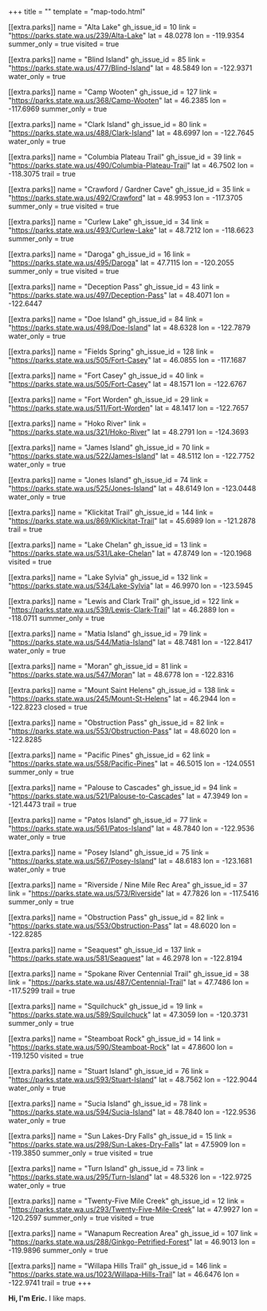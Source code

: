 +++
title = ""
template = "map-todo.html"

[[extra.parks]]
name = "Alta Lake"
gh_issue_id = 10
link = "https://parks.state.wa.us/239/Alta-Lake"
lat = 48.0278
lon = -119.9354
summer_only = true
visited = true

[[extra.parks]]
name = "Blind Island"
gh_issue_id = 85
link = "https://parks.state.wa.us/477/Blind-Island"
lat = 48.5849
lon = -122.9371
water_only = true

[[extra.parks]]
name = "Camp Wooten"
gh_issue_id = 127
link = "https://parks.state.wa.us/368/Camp-Wooten"
lat = 46.2385
lon = -117.6969
summer_only = true

[[extra.parks]]
name = "Clark Island"
gh_issue_id = 80
link = "https://parks.state.wa.us/488/Clark-Island"
lat = 48.6997
lon = -122.7645
water_only = true

[[extra.parks]]
name = "Columbia Plateau Trail"
gh_issue_id = 39
link = "https://parks.state.wa.us/490/Columbia-Plateau-Trail"
lat = 46.7502
lon = -118.3075
trail = true

[[extra.parks]]
name = "Crawford / Gardner Cave"
gh_issue_id = 35
link = "https://parks.state.wa.us/492/Crawford"
lat = 48.9953
lon = -117.3705
summer_only = true
visited = true

[[extra.parks]]
name = "Curlew Lake"
gh_issue_id = 34
link = "https://parks.state.wa.us/493/Curlew-Lake"
lat = 48.7212
lon = -118.6623
summer_only = true

[[extra.parks]]
name = "Daroga"
gh_issue_id = 16
link = "https://parks.state.wa.us/495/Daroga"
lat = 47.7115
lon = -120.2055
summer_only = true
visited = true

[[extra.parks]]
name = "Deception Pass"
gh_issue_id = 43
link = "https://parks.state.wa.us/497/Deception-Pass"
lat = 48.4071
lon = -122.6447

[[extra.parks]]
name = "Doe Island"
gh_issue_id = 84
link = "https://parks.state.wa.us/498/Doe-Island"
lat = 48.6328
lon = -122.7879
water_only = true

[[extra.parks]]
name = "Fields Spring"
gh_issue_id = 128
link = "https://parks.state.wa.us/505/Fort-Casey"
lat = 46.0855
lon = -117.1687

[[extra.parks]]
name = "Fort Casey"
gh_issue_id = 40
link = "https://parks.state.wa.us/505/Fort-Casey"
lat = 48.1571
lon = -122.6767

[[extra.parks]]
name = "Fort Worden"
gh_issue_id = 29
link = "https://parks.state.wa.us/511/Fort-Worden"
lat = 48.1417
lon = -122.7657

[[extra.parks]]
name = "Hoko River"
link = "https://parks.state.wa.us/321/Hoko-River"
lat = 48.2791
lon = -124.3693

[[extra.parks]]
name = "James Island"
gh_issue_id = 70
link = "https://parks.state.wa.us/522/James-Island"
lat = 48.5112
lon = -122.7752
water_only = true

[[extra.parks]]
name = "Jones Island"
gh_issue_id = 74
link = "https://parks.state.wa.us/525/Jones-Island"
lat = 48.6149
lon = -123.0448
water_only = true

[[extra.parks]]
name = "Klickitat Trail"
gh_issue_id = 144
link = "https://parks.state.wa.us/869/Klickitat-Trail"
lat = 45.6989
lon = -121.2878
trail = true

[[extra.parks]]
name = "Lake Chelan"
gh_issue_id = 13
link = "https://parks.state.wa.us/531/Lake-Chelan"
lat = 47.8749
lon = -120.1968
visited = true

[[extra.parks]]
name = "Lake Sylvia"
gh_issue_id = 132
link = "https://parks.state.wa.us/534/Lake-Sylvia"
lat = 46.9970
lon = -123.5945

[[extra.parks]]
name = "Lewis and Clark Trail"
gh_issue_id = 122
link = "https://parks.state.wa.us/539/Lewis-Clark-Trail"
lat = 46.2889
lon = -118.0711
summer_only = true

[[extra.parks]]
name = "Matia Island"
gh_issue_id = 79
link = "https://parks.state.wa.us/544/Matia-Island"
lat = 48.7481
lon = -122.8417
water_only = true

[[extra.parks]]
name = "Moran"
gh_issue_id = 81
link = "https://parks.state.wa.us/547/Moran"
lat = 48.6778
lon = -122.8316

[[extra.parks]]
name = "Mount Saint Helens"
gh_issue_id = 138
link = "https://parks.state.wa.us/245/Mount-St-Helens"
lat = 46.2944
lon = -122.8223
closed = true

[[extra.parks]]
name = "Obstruction Pass"
gh_issue_id = 82
link = "https://parks.state.wa.us/553/Obstruction-Pass"
lat = 48.6020
lon = -122.8285

[[extra.parks]]
name = "Pacific Pines"
gh_issue_id = 62
link = "https://parks.state.wa.us/558/Pacific-Pines"
lat = 46.5015
lon = -124.0551
summer_only = true

[[extra.parks]]
name = "Palouse to Cascades"
gh_issue_id = 94
link = "https://parks.state.wa.us/521/Palouse-to-Cascades"
lat = 47.3949
lon = -121.4473
trail = true

[[extra.parks]]
name = "Patos Island"
gh_issue_id = 77
link = "https://parks.state.wa.us/561/Patos-Island"
lat = 48.7840
lon = -122.9536
water_only = true

[[extra.parks]]
name = "Posey Island"
gh_issue_id = 75
link = "https://parks.state.wa.us/567/Posey-Island"
lat = 48.6183
lon = -123.1681
water_only = true

[[extra.parks]]
name = "Riverside / Nine Mile Rec Area"
gh_issue_id = 37
link = "https://parks.state.wa.us/573/Riverside"
lat = 47.7826
lon = -117.5416
summer_only = true

[[extra.parks]]
name = "Obstruction Pass"
gh_issue_id = 82
link = "https://parks.state.wa.us/553/Obstruction-Pass"
lat = 48.6020
lon = -122.8285

[[extra.parks]]
name = "Seaquest"
gh_issue_id = 137
link = "https://parks.state.wa.us/581/Seaquest"
lat = 46.2978
lon = -122.8194

[[extra.parks]]
name = "Spokane River Centennial Trail"
gh_issue_id = 38
link = "https://parks.state.wa.us/487/Centennial-Trail"
lat = 47.7486
lon = -117.5299
trail = true

[[extra.parks]]
name = "Squilchuck"
gh_issue_id = 19
link = "https://parks.state.wa.us/589/Squilchuck"
lat = 47.3059
lon = -120.3731
summer_only = true

[[extra.parks]]
name = "Steamboat Rock"
gh_issue_id = 14
link = "https://parks.state.wa.us/590/Steamboat-Rock"
lat = 47.8600
lon = -119.1250
visited = true

[[extra.parks]]
name = "Stuart Island"
gh_issue_id = 76
link = "https://parks.state.wa.us/593/Stuart-Island"
lat = 48.7562
lon = -122.9044
water_only = true

[[extra.parks]]
name = "Sucia Island"
gh_issue_id = 78
link = "https://parks.state.wa.us/594/Sucia-Island"
lat = 48.7840
lon = -122.9536
water_only = true

[[extra.parks]]
name = "Sun Lakes-Dry Falls"
gh_issue_id = 15
link = "https://parks.state.wa.us/298/Sun-Lakes-Dry-Falls"
lat = 47.5909
lon = -119.3850
summer_only = true
visited = true

[[extra.parks]]
name = "Turn Island"
gh_issue_id = 73
link = "https://parks.state.wa.us/295/Turn-Island"
lat = 48.5326
lon = -122.9725
water_only = true

[[extra.parks]]
name = "Twenty-Five Mile Creek"
gh_issue_id = 12
link = "https://parks.state.wa.us/293/Twenty-Five-Mile-Creek"
lat = 47.9927
lon = -120.2597
summer_only = true
visited = true

[[extra.parks]]
name = "Wanapum Recreation Area"
gh_issue_id = 107
link = "https://parks.state.wa.us/288/Ginkgo-Petrified-Forest"
lat = 46.9013
lon = -119.9896
summer_only = true

[[extra.parks]]
name = "Willapa Hills Trail"
gh_issue_id = 146
link = "https://parks.state.wa.us/1023/Willapa-Hills-Trail"
lat = 46.6476
lon = -122.9741
trail = true
+++

**Hi, I'm Eric.** I like maps.
